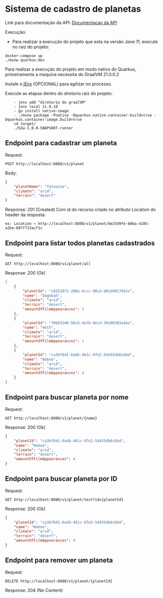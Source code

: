 # Sistema de cadastro de planetas

Link para documentação da API:
	[Documentacao da API](http://localhost:8080/q/swagger-ui/)

Execução:
- Para realizar a execução do projeto que esta na versão *Java 11*, execute no raiz do projeto:
```
docker-compose up
./mvnw quarkus:dev
``` 

Para realizar a execução do projeto em modo nativo do Quarkus, primeiramente a maquina necessita do GraalVM 21.0.0.2

Instale o [jEnv](https://www.jenv.be/) (OPCIONAL) para agilizar no processo.

Execute as etapas dentro do diretorio raiz do projeto:
```
	- jenv add "diretorio do graalVM"
	- jenv local 11.0.10
	- gu install native-image
	- ./mvnw package -Pnative -Dquarkus.native.container-build=true -Dquarkus.container-image.build=true
	cd target/
	./b2w-1.0.0-SNAPSHOT-runner
```

## Endpoint para cadastrar um planeta
Request:

	POST http://localhost:8080/v1/planet
	
Body:

```json 
{
    "planetName": "Tatooine",
    "climate": "arid",
    "terrain": "desert"
}
```
Response: 201 (Created) Com id do recurso criado no atributo Location do header da resposta:

	ex: Location → http://localhost:8080/v1/planet/8e25d9fe-b0ba-4105-a2be-687f715acf1c


## Endpoint para listar todos planetas cadastrados

Request:

	GET http://localhost:8080/v1/planet/all
	
Response: 200 (Ok)
	
```json
[
    {
        "planetId": "c8251072-280a-4ccc-98cd-b0cb9817641c",
        "name": "Dagobah",
        "climate": "arid",
        "terrain": "desert",
        "amountOfFilmAppearances": 3
    },
    {
        "planetId": "f0b65246-56c6-4e7b-8ecd-39a98303a4aa",
        "name": "Hoth",
        "climate": "arid",
        "terrain": "desert",
        "amountOfFilmAppearances": 1
    },
    {
        "planetId": "ca3bf641-6adb-461c-97e2-5d455db6cbbd",
        "name": "Naboo",
        "climate": "arid",
        "terrain": "desert",
        "amountOfFilmAppearances": 4
    }
]
```
	

## Endpoint para buscar planeta por nome

Request:

	GET http://localhost:8080/v1/planet/{name}
	
Response: 200 (Ok)
	
```json
{
    "planetId": "ca3bf641-6adb-461c-97e2-5d455db6cbbd",
    "name": "Naboo",
    "climate": "arid",
    "terrain": "desert",
    "amountOfFilmAppearances": 4
}
```
## Endpoint para buscar planeta por ID

Request:

	GET http://localhost:8080/v1/planet/test?id={planetId}
	
Response: 200 (Ok)
	
```json
{
    "planetId": "ca3bf641-6adb-461c-97e2-5d455db6cbbd",
    "name": "Naboo",
    "climate": "arid",
    "terrain": "desert",
    "amountOfFilmAppearances": 4
}
```

## Endpoint para remover um planeta

Request:

	DELETE http://localhost:8080/v1/planet/{planetId}
	
Response: 204 (No Content)
	

